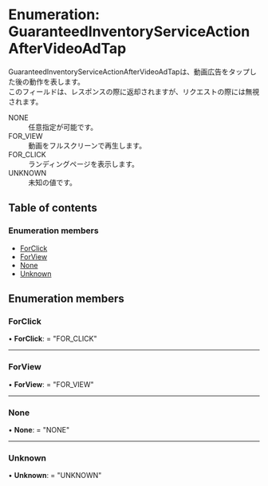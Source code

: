# Enumeration: GuaranteedInventoryServiceActionAfterVideoAdTap


<div lang=\"ja\"> GuaranteedInventoryServiceActionAfterVideoAdTapは、動画広告をタップした後の動作を表します。<br> このフィールドは、レスポンスの際に返却されますが、リクエストの際には無視されます。 </div>  <dl class=term>   <dt class=\"term__item\">NONE</dt>   <dd class=\"term__desc\"><span lang=\"ja\">任意指定が可能です。</span></dd>   <dt class=\"term__item\">FOR_VIEW</dt>   <dd class=\"term__desc\"><span lang=\"ja\">動画をフルスクリーンで再生します。</span></dd>   <dt class=\"term__item\">FOR_CLICK</dt>   <dd class=\"term__desc\"><span lang=\"ja\">ランディングページを表示します。</span></dd>   <dt class=\"term__item\">UNKNOWN</dt>   <dd class=\"term__desc\"><span lang=\"ja\">未知の値です。</span></dd> </dl>

## Table of contents

### Enumeration members

- [ForClick](guaranteedinventoryserviceactionaftervideoadtap.md#forclick)
- [ForView](guaranteedinventoryserviceactionaftervideoadtap.md#forview)
- [None](guaranteedinventoryserviceactionaftervideoadtap.md#none)
- [Unknown](guaranteedinventoryserviceactionaftervideoadtap.md#unknown)

## Enumeration members

### ForClick

• **ForClick**: = "FOR\_CLICK"

___

### ForView

• **ForView**: = "FOR\_VIEW"

___

### None

• **None**: = "NONE"

___

### Unknown

• **Unknown**: = "UNKNOWN"
